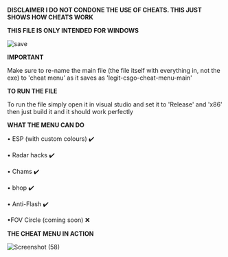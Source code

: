 **DISCLAIMER I DO NOT CONDONE THE USE OF CHEATS. THIS JUST SHOWS HOW CHEATS WORK**

**THIS FILE IS ONLY INTENDED FOR WINDOWS**

![save](https://user-images.githubusercontent.com/117538886/213336208-3aa11bee-5201-45cd-b199-bf9ed3c7aa43.jpg)

**IMPORTANT**

Make sure to re-name the main file (the file itself with everything in, not the exe) to 'cheat menu' as it saves as 'legit-csgo-cheat-menu-main'

**TO RUN THE FILE**

To run the file simply open it in visual studio and set it to 'Release' and 'x86' then just build it and it should work perfectly

**WHAT THE MENU CAN DO**

• ESP (with custom colours) ✔️

• Radar hacks ✔️

• Chams ✔️

• bhop ✔️

• Anti-Flash ✔️

•FOV Circle (coming soon) ❌

**THE CHEAT MENU IN ACTION**

![Screenshot (58)](https://user-images.githubusercontent.com/117538886/213336510-41881677-32e2-4816-a336-14f2a4f744e0.png)


